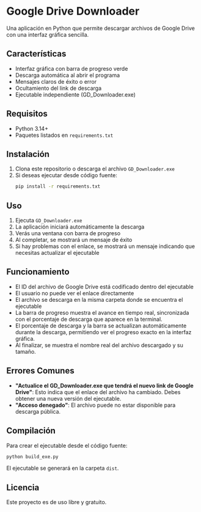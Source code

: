 # Google Drive Downloader

Una aplicación en Python que permite descargar archivos de Google Drive con una interfaz gráfica sencilla.

## Características

- Interfaz gráfica con barra de progreso verde
- Descarga automática al abrir el programa
- Mensajes claros de éxito o error
- Ocultamiento del link de descarga
- Ejecutable independiente (GD_Downloader.exe)

## Requisitos

- Python 3.14+
- Paquetes listados en `requirements.txt`

## Instalación

1. Clona este repositorio o descarga el archivo `GD_Downloader.exe`
2. Si deseas ejecutar desde código fuente:
   ```bash
   pip install -r requirements.txt
   ```

## Uso

1. Ejecuta `GD_Downloader.exe`
2. La aplicación iniciará automáticamente la descarga
3. Verás una ventana con barra de progreso
4. Al completar, se mostrará un mensaje de éxito
5. Si hay problemas con el enlace, se mostrará un mensaje indicando que necesitas actualizar el ejecutable

## Funcionamiento

- El ID del archivo de Google Drive está codificado dentro del ejecutable
- El usuario no puede ver el enlace directamente
- El archivo se descarga en la misma carpeta donde se encuentra el ejecutable
- La barra de progreso muestra el avance en tiempo real, sincronizada con el porcentaje de descarga que aparece en la terminal.
- El porcentaje de descarga y la barra se actualizan automáticamente durante la descarga, permitiendo ver el progreso exacto en la interfaz gráfica.
- Al finalizar, se muestra el nombre real del archivo descargado y su tamaño.

## Errores Comunes

- **"Actualice el GD_Downloader.exe que tendrá el nuevo link de Google Drive"**: Esto indica que el enlace del archivo ha cambiado. Debes obtener una nueva versión del ejecutable.
- **"Acceso denegado"**: El archivo puede no estar disponible para descarga pública.

## Compilación

Para crear el ejecutable desde el código fuente:

```bash
python build_exe.py
```

El ejecutable se generará en la carpeta `dist`.

## Licencia

Este proyecto es de uso libre y gratuito.